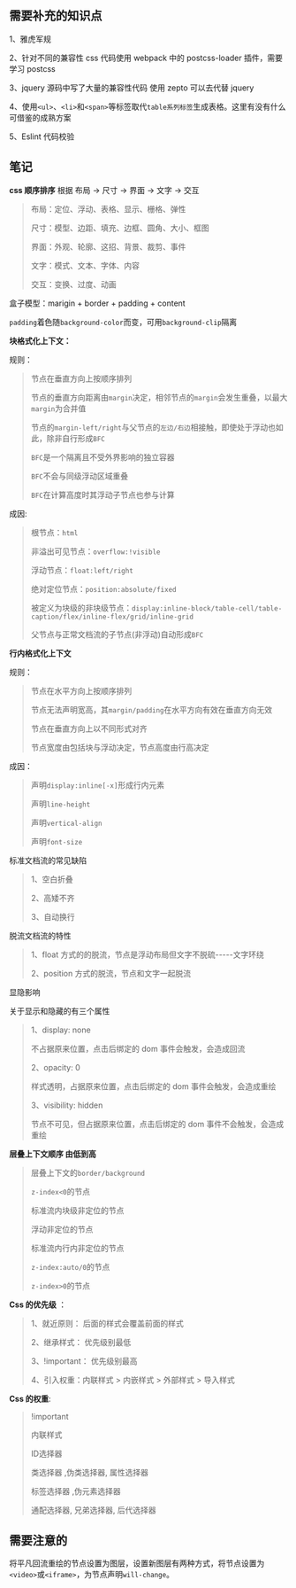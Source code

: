## 需要补充的知识点

1、雅虎军规

2、针对不同的兼容性 css 代码使用 webpack 中的 postcss-loader 插件，需要学习 postcss

3、jquery 源码中写了大量的兼容性代码 使用 zepto 可以去代替 jquery

4、使用`<ul>`、`<li>`和`<span>`等标签取代`table系列标签`生成表格。这里有没有什么可借鉴的成熟方案

5、Eslint 代码校验

## 笔记

**css 顺序排序** 根据 布局 → 尺寸 → 界面 → 文字 → 交互

>布局：定位、浮动、表格、显示、栅格、弹性
>
>尺寸：模型、边距、填充、边框、圆角、大小、框图
>
>界面：外观、轮廓、这招、背景、裁剪、事件
>
>文字：模式、文本、字体、内容
>
>交互：变换、过度、动画

盒子模型：marigin + border + padding + content

`padding`着色随`background-color`而变，可用`background-clip`隔离



**块格式化上下文：** 

规则：

>节点在垂直方向上按顺序排列
>
>节点的垂直方向距离由`margin`决定，相邻节点的`margin`会发生重叠，以最大`margin`为合并值
>
>节点的`margin-left/right`与父节点的`左边/右边`相接触，即使处于浮动也如此，除非自行形成`BFC`
>
>`BFC`是一个隔离且不受外界影响的独立容器
>
>`BFC`不会与同级浮动区域重叠
>
>`BFC`在计算高度时其浮动子节点也参与计算
>
>

成因:

>根节点：`html`
>
>非溢出可见节点：`overflow:!visible`
>
>浮动节点：`float:left/right`
>
>绝对定位节点：`position:absolute/fixed`
>
>被定义为块级的非块级节点：`display:inline-block/table-cell/table-caption/flex/inline-flex/grid/inline-grid`
>
>父节点与正常文档流的子节点(非浮动)自动形成`BFC`





**行内格式化上下文** 

规则：

>节点在水平方向上按顺序排列
>
>节点无法声明宽高，其`margin/padding`在水平方向有效在垂直方向无效
>
>节点在垂直方向上以不同形式对齐
>
>节点宽度由包括块与浮动决定，节点高度由行高决定

成因：

>声明`display:inline[-x]`形成行内元素
>
>声明`line-height`
>
>声明`vertical-align`
>
>声明`font-size`



标准文档流的常见缺陷

>1、空白折叠
>
>2、高矮不齐
>
>3、自动换行

脱流文档流的特性

>1、float 方式的的脱流，节点是浮动布局但文字不脱硫-----文字环绕
>
>2、position 方式的脱流，节点和文字一起脱流

显隐影响

关于显示和隐藏的有三个属性

>1、display: none
>
>不占据原来位置，点击后绑定的 dom 事件会触发，会造成回流
>
>2、opacity: 0
>
>样式透明，占据原来位置，点击后绑定的 dom 事件会触发，会造成重绘
>
>3、visibility: hidden
>
>节点不可见，但占据原来位置，点击后绑定的 dom 事件不会触发，会造成重绘

**层叠上下文顺序 由低到高**

>层叠上下文的`border/background`
>
>`z-index<0`的节点
>
>标准流内块级非定位的节点
>
>浮动非定位的节点
>
>标准流内行内非定位的节点
>
>`z-index:auto/0`的节点
>
>`z-index>0`的节点



**Css 的优先级** ：

>1、就近原则： 后面的样式会覆盖前面的样式
>
>2、继承样式： 优先级别最低
>
>3、!important：  优先级别最高
>
>4、引入权重：内联样式 > 内嵌样式 > 外部样式 > 导入样式

 

**Css 的权重**:

>!important 
>
>内联样式
>
>ID选择器 
>
>类选择器 ,伪类选择器,  属性选择器 
>
>标签选择器 ,伪元素选择器 
>
>通配选择器, 兄弟选择器, 后代选择器





## 需要注意的

将平凡回流重绘的节点设置为图层，设置新图层有两种方式，将节点设置为`<video>`或`<iframe>`，为节点声明`will-change`。

